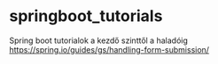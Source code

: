 # springboot_tutorials
Spring boot tutorialok a kezdő szinttől a haladóig
https://spring.io/guides/gs/handling-form-submission/
